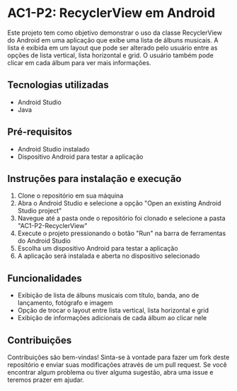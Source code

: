 <h1>AC1-P2: RecyclerView em Android</h1>
	<p>Este projeto tem como objetivo demonstrar o uso da classe RecyclerView do Android em uma aplicação que exibe uma lista de álbuns musicais. A lista é exibida em um layout que pode ser alterado pelo usuário entre as opções de lista vertical, lista horizontal e grid. O usuário também pode clicar em cada álbum para ver mais informações.</p>
	<h2>Tecnologias utilizadas</h2>
	<ul>
		<li>Android Studio</li>
		<li>Java</li>
	</ul>
  <h2>Pré-requisitos</h2>
	<ul>
		<li>Android Studio instalado</li>
		<li>Dispositivo Android para testar a aplicação</li>
	</ul>
	<h2>Instruções para instalação e execução</h2>
	<ol>
		<li>Clone o repositório em sua máquina</li>
		<li>Abra o Android Studio e selecione a opção "Open an existing Android Studio project"</li>
		<li>Navegue até a pasta onde o repositório foi clonado e selecione a pasta "AC1-P2-RecyclerView"</li>
		<li>Execute o projeto pressionando o botão "Run" na barra de ferramentas do Android Studio</li>
		<li>Escolha um dispositivo Android para testar a aplicação</li>
		<li>A aplicação será instalada e aberta no dispositivo selecionado</li>
	</ol>
	<h2>Funcionalidades</h2>
	<ul>
		<li>Exibição de lista de álbuns musicais com título, banda, ano de lançamento, fotógrafo e imagem</li>
		<li>Opção de trocar o layout entre lista vertical, lista horizontal e grid</li>
		<li>Exibição de informações adicionais de cada álbum ao clicar nele</li>
	</ul>
	<h2>Contribuições</h2>
	<p>Contribuições são bem-vindas! Sinta-se à vontade para fazer um fork deste repositório e enviar suas modificações através de um pull request. Se você encontrar algum problema ou tiver alguma sugestão, abra uma issue e teremos prazer em ajudar.</p>

